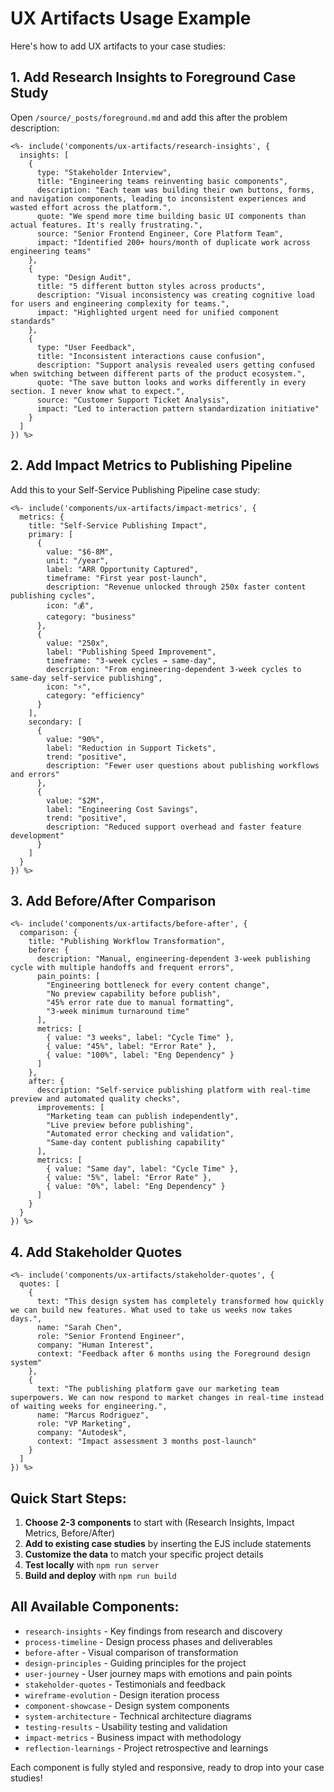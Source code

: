 # UX Artifacts Usage Example

Here's how to add UX artifacts to your case studies:

## 1. Add Research Insights to Foreground Case Study

Open `/source/_posts/foreground.md` and add this after the problem description:

```ejs
<%- include('components/ux-artifacts/research-insights', { 
  insights: [
    {
      type: "Stakeholder Interview",
      title: "Engineering teams reinventing basic components",
      description: "Each team was building their own buttons, forms, and navigation components, leading to inconsistent experiences and wasted effort across the platform.",
      quote: "We spend more time building basic UI components than actual features. It's really frustrating.",
      source: "Senior Frontend Engineer, Core Platform Team",
      impact: "Identified 200+ hours/month of duplicate work across engineering teams"
    },
    {
      type: "Design Audit",
      title: "5 different button styles across products",
      description: "Visual inconsistency was creating cognitive load for users and engineering complexity for teams.",
      impact: "Highlighted urgent need for unified component standards"
    },
    {
      type: "User Feedback",
      title: "Inconsistent interactions cause confusion",
      description: "Support analysis revealed users getting confused when switching between different parts of the product ecosystem.",
      quote: "The save button looks and works differently in every section. I never know what to expect.",
      source: "Customer Support Ticket Analysis",
      impact: "Led to interaction pattern standardization initiative"
    }
  ]
}) %>
```

## 2. Add Impact Metrics to Publishing Pipeline

Add this to your Self-Service Publishing Pipeline case study:

```ejs
<%- include('components/ux-artifacts/impact-metrics', {
  metrics: {
    title: "Self-Service Publishing Impact",
    primary: [
      {
        value: "$6-8M",
        unit: "/year",
        label: "ARR Opportunity Captured",
        timeframe: "First year post-launch",
        description: "Revenue unlocked through 250x faster content publishing cycles",
        icon: "💰",
        category: "business"
      },
      {
        value: "250x",
        label: "Publishing Speed Improvement",
        timeframe: "3-week cycles → same-day",
        description: "From engineering-dependent 3-week cycles to same-day self-service publishing",
        icon: "⚡",
        category: "efficiency"
      }
    ],
    secondary: [
      {
        value: "90%",
        label: "Reduction in Support Tickets",
        trend: "positive",
        description: "Fewer user questions about publishing workflows and errors"
      },
      {
        value: "$2M",
        label: "Engineering Cost Savings",
        trend: "positive", 
        description: "Reduced support overhead and faster feature development"
      }
    ]
  }
}) %>
```

## 3. Add Before/After Comparison

```ejs
<%- include('components/ux-artifacts/before-after', {
  comparison: {
    title: "Publishing Workflow Transformation",
    before: {
      description: "Manual, engineering-dependent 3-week publishing cycle with multiple handoffs and frequent errors",
      pain_points: [
        "Engineering bottleneck for every content change",
        "No preview capability before publish",
        "45% error rate due to manual formatting",
        "3-week minimum turnaround time"
      ],
      metrics: [
        { value: "3 weeks", label: "Cycle Time" },
        { value: "45%", label: "Error Rate" },
        { value: "100%", label: "Eng Dependency" }
      ]
    },
    after: {
      description: "Self-service publishing platform with real-time preview and automated quality checks",
      improvements: [
        "Marketing team can publish independently",
        "Live preview before publishing",
        "Automated error checking and validation",
        "Same-day content publishing capability"
      ],
      metrics: [
        { value: "Same day", label: "Cycle Time" },
        { value: "5%", label: "Error Rate" },
        { value: "0%", label: "Eng Dependency" }
      ]
    }
  }
}) %>
```

## 4. Add Stakeholder Quotes

```ejs
<%- include('components/ux-artifacts/stakeholder-quotes', {
  quotes: [
    {
      text: "This design system has completely transformed how quickly we can build new features. What used to take us weeks now takes days.",
      name: "Sarah Chen",
      role: "Senior Frontend Engineer",
      company: "Human Interest",
      context: "Feedback after 6 months using the Foreground design system"
    },
    {
      text: "The publishing platform gave our marketing team superpowers. We can now respond to market changes in real-time instead of waiting weeks for engineering.",
      name: "Marcus Rodriguez", 
      role: "VP Marketing",
      company: "Autodesk",
      context: "Impact assessment 3 months post-launch"
    }
  ]
}) %>
```

## Quick Start Steps:

1. **Choose 2-3 components** to start with (Research Insights, Impact Metrics, Before/After)
2. **Add to existing case studies** by inserting the EJS include statements
3. **Customize the data** to match your specific project details
4. **Test locally** with `npm run server`
5. **Build and deploy** with `npm run build`

## All Available Components:

- `research-insights` - Key findings from research and discovery
- `process-timeline` - Design process phases and deliverables  
- `before-after` - Visual comparison of transformation
- `design-principles` - Guiding principles for the project
- `user-journey` - User journey maps with emotions and pain points
- `stakeholder-quotes` - Testimonials and feedback
- `wireframe-evolution` - Design iteration process
- `component-showcase` - Design system components
- `system-architecture` - Technical architecture diagrams
- `testing-results` - Usability testing and validation
- `impact-metrics` - Business impact with methodology
- `reflection-learnings` - Project retrospective and learnings

Each component is fully styled and responsive, ready to drop into your case studies!